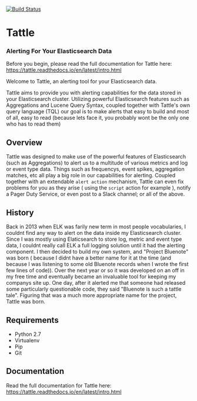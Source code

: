 [![Build Status](https://travis-ci.org/nickmaccarthy/Tattle.svg?branch=master)](https://travis-ci.org/nickmaccarthy/Tattle.svg?branch=master)

# Tattle
### Alerting For Your Elasticsearch Data 

Before you begin, please read the full documentation for Tattle here:  https://tattle.readthedocs.io/en/latest/intro.html 

Welcome to Tattle, an alerting tool for your Elasticsearch data.  

Tattle aims to provide you with alerting capabilities for the data stored in your Elasticsearch cluster.  Utilizing powerful Elasticsearch features such as Aggregations and Lucene Query Syntax, coupled together with Tattle's own query language (TQL) our goal is to make alerts that easy to build and most of all, easy to read (because lets face it, you probably wont be the only one who has to read them)

## Overview

Tattle was designed to make use of the powerful features of Elasticsearch (such as Aggregations) to alert us to a multitude of various metrics and log or event type data.  Things such as frequencys, event spikes, aggregation matches, etc all play a big role in our capabilities for alerting.  Coupled together with an extendable ``alert action`` mechanism, Tattle can even fix problems for you as they arise ( using the ``script`` action for example ), notify a Pager Duty Service, or even post to a Slack channel; or all of the above. 

## History

Back in 2013 when ELK was farily new term in most people vocabularies, I couldnt find any way to alert on the data inside my Elasticsearch cluster.  Since I was mostly using Elaticsearch to store log, metric and event type data, I couldnt really call ELK a full logging solution until it had the alerting component.  I then decided to build my own system, and "Project Bluenote" was born ( because I didnt have a better name for it at the time (and because I was listening to some old Bluenote records when I wrote the first few lines of code)).  Over the next year or so it was developed on an off in my free time and eventually became an invaluable tool for keeping my companys site up.  One day, after it alerted me that someone had released some particularly questionable code, they said "Bluenote is such a tattle tale".  Figuring that was a much more appropriate name for the project, Tattle was born.

## Requirements

* Python 2.7
* Virtualenv
* Pip
* Git

## Documentation

Read the full documentation for Tattle here:  https://tattle.readthedocs.io/en/latest/intro.html
